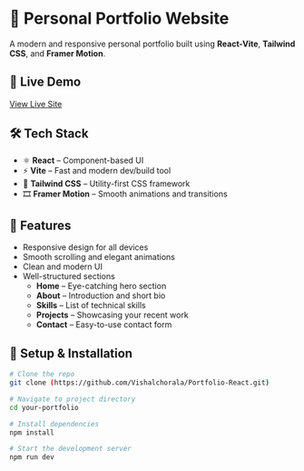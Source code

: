 # 🚀 Personal Portfolio Website

A modern and responsive personal portfolio built using **React-Vite**, **Tailwind CSS**, and **Framer Motion**.

## 📸 Live Demo

[View Live Site](https://vishalchorala.dev)

## 🛠️ Tech Stack

- ⚛️ **React** – Component-based UI
- ⚡ **Vite** – Fast and modern dev/build tool
- 🎨 **Tailwind CSS** – Utility-first CSS framework
- 🎞️ **Framer Motion** – Smooth animations and transitions

## 📂 Features

- Responsive design for all devices
- Smooth scrolling and elegant animations
- Clean and modern UI
- Well-structured sections
  - **Home** – Eye-catching hero section
  - **About** – Introduction and short bio
  - **Skills** – List of technical skills
  - **Projects** – Showcasing your recent work
  - **Contact** – Easy-to-use contact form

## 🔧 Setup & Installation

```bash
# Clone the repo
git clone (https://github.com/Vishalchorala/Portfolio-React.git)

# Navigate to project directory
cd your-portfolio

# Install dependencies
npm install

# Start the development server
npm run dev
